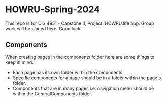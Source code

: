 # HOWRU-Spring-2024
This repo is for CIS 4951 - Capstone II, Project: HOWRU.life app. Group work will be placed here. Good luck!

## Components
When creating pages in the components folder here are some things to keep in mind:
* Each page has its own folder within the components
* Specific components for a page should be in a folder within the page's folder.
* Components that are in many pages i.e. navigation menu should be within the GeneralComponents folder.
